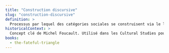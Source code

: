 ```yaml
---
title: "Construction discursive"
slug: "construction-discursive"
definition: >
  Processus par lequel des catégories sociales se construisent via le langage, les institutions, les pratiques. La race est produite discursivement, non découverte.
historicalContext: >
  Concept clé de Michel Foucault. Utilisé dans les Cultural Studies pour déconstruire les catégories issues du racisme scientifique et colonial.
books:
  - the-fateful-triangle
---
```

